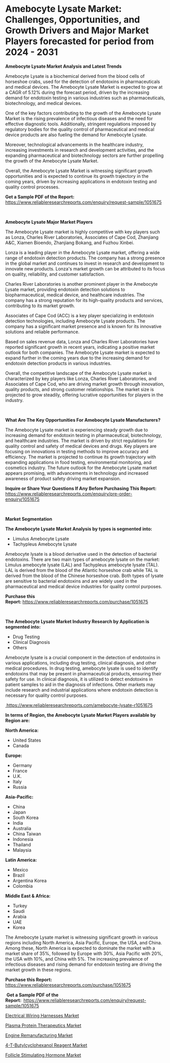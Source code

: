 <p><h1>Amebocyte Lysate Market: Challenges, Opportunities, and Growth Drivers and Major Market Players forecasted for period from 2024 - 2031</h1></p><p><strong>Amebocyte Lysate Market Analysis and Latest Trends</strong></p>
<p><p>Amebocyte Lysate is a biochemical derived from the blood cells of horseshoe crabs, used for the detection of endotoxins in pharmaceuticals and medical devices. The Amebocyte Lysate Market is expected to grow at a CAGR of 5.12% during the forecast period, driven by the increasing demand for endotoxin testing in various industries such as pharmaceuticals, biotechnology, and medical devices.</p><p>One of the key factors contributing to the growth of the Amebocyte Lysate Market is the rising prevalence of infectious diseases and the need for effective diagnostic tools. Additionally, stringent regulations imposed by regulatory bodies for the quality control of pharmaceutical and medical device products are also fueling the demand for Amebocyte Lysate.</p><p>Moreover, technological advancements in the healthcare industry, increasing investments in research and development activities, and the expanding pharmaceutical and biotechnology sectors are further propelling the growth of the Amebocyte Lysate Market.</p><p>Overall, the Amebocyte Lysate Market is witnessing significant growth opportunities and is expected to continue its growth trajectory in the coming years, driven by increasing applications in endotoxin testing and quality control processes.</p></p>
<p><strong>Get a Sample PDF of the Report:&nbsp;</strong> <a href="https://www.reliableresearchreports.com/enquiry/request-sample/1051675">https://www.reliableresearchreports.com/enquiry/request-sample/1051675</a></p>
<p>&nbsp;</p>
<p><strong>Amebocyte Lysate Major Market Players</strong></p>
<p><p>The Amebocyte Lysate market is highly competitive with key players such as Lonza, Charles River Laboratories, Associates of Cape Cod, Zhanjiang A&C, Xiamen Bioendo, Zhanjiang Bokang, and Fuzhou Xinbei.</p><p>Lonza is a leading player in the Amebocyte Lysate market, offering a wide range of endotoxin detection products. The company has a strong presence in the global market and continues to invest in research and development to innovate new products. Lonza's market growth can be attributed to its focus on quality, reliability, and customer satisfaction.</p><p>Charles River Laboratories is another prominent player in the Amebocyte Lysate market, providing endotoxin detection solutions to biopharmaceutical, medical device, and healthcare industries. The company has a strong reputation for its high-quality products and services, contributing to its market growth.</p><p>Associates of Cape Cod (ACC) is a key player specializing in endotoxin detection technologies, including Amebocyte Lysate products. The company has a significant market presence and is known for its innovative solutions and reliable performance.</p><p>Based on sales revenue data, Lonza and Charles River Laboratories have reported significant growth in recent years, indicating a positive market outlook for both companies. The Amebocyte Lysate market is expected to expand further in the coming years due to the increasing demand for endotoxin detection products in various industries.</p><p>Overall, the competitive landscape of the Amebocyte Lysate market is characterized by key players like Lonza, Charles River Laboratories, and Associates of Cape Cod, who are driving market growth through innovation, quality products, and strong customer relationships. The market size is projected to grow steadily, offering lucrative opportunities for players in the industry.</p></p>
<p>&nbsp;</p>
<p><strong>What Are The Key Opportunities For Amebocyte Lysate Manufacturers?</strong></p>
<p><p>The Amebocyte Lysate market is experiencing steady growth due to increasing demand for endotoxin testing in pharmaceutical, biotechnology, and healthcare industries. The market is driven by strict regulations for quality control and safety of medical devices and drugs. Key players are focusing on innovations in testing methods to improve accuracy and efficiency. The market is projected to continue its growth trajectory with expanding applications in food testing, environmental monitoring, and cosmetics industry. The future outlook for the Amebocyte Lysate market appears promising, with advancements in technology and increased awareness of product safety driving market expansion.</p></p>
<p><strong>Inquire or Share Your Questions If Any Before Purchasing This Report:</strong> <a href="https://www.reliableresearchreports.com/enquiry/pre-order-enquiry/1051675">https://www.reliableresearchreports.com/enquiry/pre-order-enquiry/1051675</a></p>
<p>&nbsp;</p>
<p><strong>Market Segmentation</strong></p>
<p><strong>The Amebocyte Lysate Market Analysis by types is segmented into:</strong></p>
<p><ul><li>Limulus Amebocyte Lysate</li><li>Tachypleus Amebocyte Lysate</li></ul></p>
<p><p>Amebocyte lysate is a blood derivative used in the detection of bacterial endotoxins. There are two main types of amebocyte lysate on the market: Limulus amebocyte lysate (LAL) and Tachypleus amebocyte lysate (TAL). LAL is derived from the blood of the Atlantic horseshoe crab while TAL is derived from the blood of the Chinese horseshoe crab. Both types of lysate are sensitive to bacterial endotoxins and are widely used in the pharmaceutical and medical device industries for quality control purposes.</p></p>
<p><strong>Purchase this Report:&nbsp;</strong><a href="https://www.reliableresearchreports.com/purchase/1051675">https://www.reliableresearchreports.com/purchase/1051675</a></p>
<p>&nbsp;</p>
<p><strong>The Amebocyte Lysate Market Industry Research by Application is segmented into:</strong></p>
<p><ul><li>Drug Testing</li><li>Clinical Diagnosis</li><li>Others</li></ul></p>
<p><p>Amebocyte lysate is a crucial component in the detection of endotoxins in various applications, including drug testing, clinical diagnosis, and other medical procedures. In drug testing, amebocyte lysate is used to identify endotoxins that may be present in pharmaceutical products, ensuring their safety for use. In clinical diagnosis, it is utilized to detect endotoxins in patient samples to aid in the diagnosis of infections. Other markets may include research and industrial applications where endotoxin detection is necessary for quality control purposes.</p></p>
<p><a href="https://www.reliableresearchreports.com/amebocyte-lysate-r1051675">&nbsp;https://www.reliableresearchreports.com/amebocyte-lysate-r1051675</a></p>
<p><strong>In terms of Region, the Amebocyte Lysate Market Players available by Region are:</strong></p>
<p>
    <p> <strong> North America: </strong>
        <ul>
            <li>United States</li>
            <li>Canada</li>
        </ul>
        </p> 
    <p> <strong> Europe: </strong>
        <ul>
            <li>Germany</li>
            <li>France</li>
            <li>U.K.</li>
            <li>Italy</li>
            <li>Russia</li>
        </ul>
        </p> 
    <p> <strong> Asia-Pacific: </strong>
        <ul>
            <li>China</li>
            <li>Japan</li>
            <li>South Korea</li>
            <li>India</li>
            <li>Australia</li>
            <li>China Taiwan</li>
            <li>Indonesia</li>
            <li>Thailand</li>
            <li>Malaysia</li>
        </ul>
        </p> 
    <p> <strong> Latin America: </strong>
        <ul>
            <li>Mexico</li>
            <li>Brazil</li>
            <li>Argentina Korea</li>
            <li>Colombia</li>
        </ul>
        </p> 
    <p> <strong> Middle East & Africa: </strong>
        <ul>
            <li>Turkey</li>
            <li>Saudi</li>
            <li>Arabia</li>
            <li>UAE</li>
            <li>Korea</li>
        </ul>
    </p>
    </p>
<p><p>The Amebocyte Lysate market is witnessing significant growth in various regions including North America, Asia Pacific, Europe, the USA, and China. Among these, North America is expected to dominate the market with a market share of 35%, followed by Europe with 30%, Asia Pacific with 20%, the USA with 10%, and China with 5%. The increasing prevalence of infectious diseases and rising demand for endotoxin testing are driving the market growth in these regions.</p></p>
<p><strong>Purchase this Report: </strong><a href="https://www.reliableresearchreports.com/purchase/1051675">https://www.reliableresearchreports.com/purchase/1051675</a></p>
<p>&nbsp;<strong>Get a Sample PDF of the Report:&nbsp;&nbsp;</strong><a href="https://www.reliableresearchreports.com/enquiry/request-sample/1051675">https://www.reliableresearchreports.com/enquiry/request-sample/1051675</a></p>
<p><strong></strong></p>
<p><p><a href="https://www.linkedin.com/pulse/electrical-wiring-harnesses-market-size-trends-complete-industry-ooope">Electrical Wiring Harnesses Market</a></p><p><a href="https://github.com/indrystar/Market-Research-Report-List-3/blob/main/plasma-protein-therapeutics-market.md">Plasma Protein Therapeutics Market</a></p><p><a href="https://www.linkedin.com/pulse/engine-remanufacturing-market-research-report-its-history-forecast-0qbwf">Engine Remanufacturing Market</a></p><p><a href="https://issuu.com/reportprime-2/docs/4-t-butylcyclohexanol-reagent-market-size-2030.ppt">4-T-Butylcyclohexanol Reagent Market</a></p><p><a href="https://github.com/josesg55/Market-Research-Report-List-2/blob/main/follicle-stimulating-hormone-market.md">Follicle Stimulating Hormone Market</a></p></p>